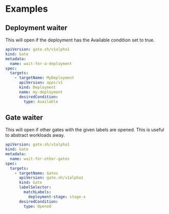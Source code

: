 # Examples

## Deployment waiter

This will open if the deployment has the Available condition set to true.

```yaml
apiVersion: gate.sh/v1alpha1
kind: Gate
metadata:
  name: wait-for-a-deployment
spec:
  targets:
    - targetName: MyDeployment
      apiVersion: apps/v1
      kind: Deployment
      name: my-deployment
      desiredCondition:
        type: Available
```

## Gate waiter

This will open if other gates with the given labels are opened. This is useful to abstract workloads away.

```yaml
apiVersion: gate.sh/v1alpha1
kind: Gate
metadata:
  name: wait-for-other-gates
spec:
  targets:
    - targetName: Gates
      apiVersion: gate.sh/v1alpha1
      kind: Gate
      labelSelector:
        matchLabels:
          deployment-stage: stage-x
      desiredCondition:
        type: Opened
```